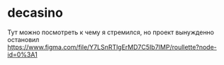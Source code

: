 # decasino
Тут можно посмотреть к чему я стремился, но проект вынужденно остановил https://www.figma.com/file/Y7LSnRTlgErMD7C5Ib7IMP/roullette?node-id=0%3A1

